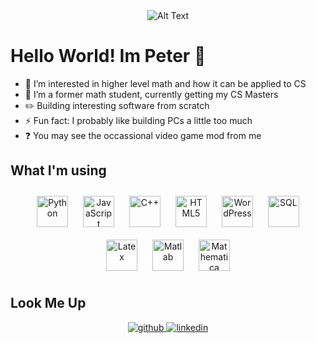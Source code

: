 <div align="center">
  <img src="https://media.giphy.com/media/Nx0rz3jtxtEre/giphy.gif" alt="Alt Text">
</div>

# Hello World! Im Peter 👋


- 👀 I’m interested in higher level math and how it can be applied to CS
- 🌱 I’m a former math student, currently getting my CS Masters
- ✏️ Building interesting software from scratch
- ⚡ Fun fact: I probably like building PCs a little too much
- ❓ You may see the occassional video game mod from me


## What I'm using

<div align="center">
  <img style="margin: 10px" src="https://img.shields.io/badge/-Python-000000?style=flat&logo=python&logoColor=#3776AB" alt="Python" height="50">
  <img style="margin: 10px" src="https://img.shields.io/badge/-JavaScript-000000?style=flat&logo=javascript&logoColor=#F7DF1E" alt="JavaScript" height="50">
  <img style="margin: 10px" src="https://img.shields.io/badge/-C++-000000?style=flat&logo=c%2B%2B&logoColor=#00599C" alt="C++" height="50">
  <img style="margin: 10px" src="https://img.shields.io/badge/-HTML5-000000?style=flat&logo=html5&logoColor=#E34F26" alt="HTML5" height="50">
  <img style="margin: 10px" src="https://img.shields.io/badge/-WordPress-000000?style=flat&logo=wordpress&logoColor=#21759B" alt="WordPress" height="50">
  <img style="margin: 10px" src="https://img.shields.io/badge/-SQL-000000?style=flat&logo=postgresql&logoColor=#336791" alt="SQL" height="50">
  <img style="margin: 10px" src="https://img.shields.io/badge/-Latex-000000?style=flat&logo=latex&logoColor=#008080" alt="Latex" height="50">
  <img style="margin: 10px" src="https://img.shields.io/badge/-Matlab-000000?style=flat&logo=matlab&logoColor=#0076A8" alt="Matlab" height="50">
  <img style="margin: 10px" src="https://img.shields.io/badge/-Mathematica-000000?style=flat&logo=wolfram&logoColor=#DD1100" alt="Mathematica" height="50">
</div>


## Look Me Up
<div align="center">
<a href="https://github.com/pbig6285" target="_blank">
<img src=https://img.shields.io/badge/github-%2324292e.svg?&style=for-the-badge&logo=github&logoColor=white alt=github style="margin-bottom: 5px;" />
</a>
<a href="https://www.linkedin.com/in/peter-bigica-6205b4232/" target="_blank">
<img src=https://img.shields.io/badge/linkedin-%231E77B5.svg?&style=for-the-badge&logo=linkedin&logoColor=white alt=linkedin style="margin-bottom: 5px;" />
</a>
</div> 
<!---
pbig6285/pbig6285 is a ✨ special ✨ repository because its `README.md` (this file) appears on your GitHub profile.
You can click the Preview link to take a look at your changes.
--->


